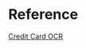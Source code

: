 # Reference
[Credit Card OCR](https://www.pyimagesearch.com/2017/07/17/credit-card-ocr-with-opencv-and-python/)
